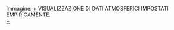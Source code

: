Immagine:  [+](https://i.imgur.com/QBOWnlZ.jpg)
VISUALIZZAZIONE DI DATI ATMOSFERICI IMPOSTATI EMPIRICAMENTE.  
[+](https://editor.p5js.org/r.babolin@gmail.com/full/wOpQ9E5cX)
